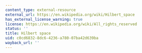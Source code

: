 ```yaml
---
content_type: external-resource
external_url: https://en.wikipedia.org/wiki/Hilbert_space
has_external_license_warning: true
license: https://en.wikipedia.org/wiki/All_rights_reserved
status: ''
title: Hilbert space
uid: c0cd6832-8dc6-4236-a780-07ba42d639ba
wayback_url: ''
---
```

